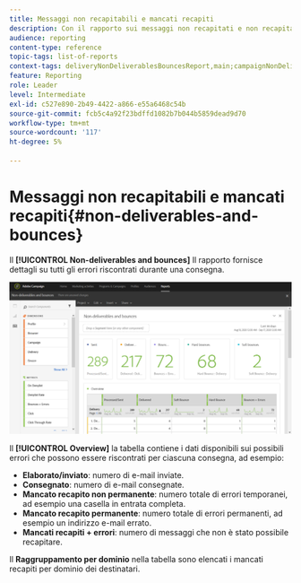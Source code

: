 ```yaml
---
title: Messaggi non recapitabili e mancati recapiti
description: Con il rapporto sui messaggi non recapitati e non recapitati pronto all’uso, scopri gli errori che possono verificarsi alla consegna.
audience: reporting
content-type: reference
topic-tags: list-of-reports
context-tags: deliveryNonDeliverablesBouncesReport,main;campaignNonDeliverablesBouncesReport,main;programNonDeliverablesBouncesReport,main
feature: Reporting
role: Leader
level: Intermediate
exl-id: c527e890-2b49-4422-a866-e55a6468c54b
source-git-commit: fcb5c4a92f23bdffd1082b7b044b5859dead9d70
workflow-type: tm+mt
source-wordcount: '117'
ht-degree: 5%

---
```


# Messaggi non recapitabili e mancati recapiti{#non-deliverables-and-bounces}

Il **[!UICONTROL Non-deliverables and bounces]** Il rapporto fornisce dettagli su tutti gli errori riscontrati durante una consegna.

![](assets/delivery_reports_7.png)

Il **[!UICONTROL Overview]** la tabella contiene i dati disponibili sui possibili errori che possono essere riscontrati per ciascuna consegna, ad esempio:

* **Elaborato/inviato**: numero di e-mail inviate.
* **Consegnato**: numero di e-mail consegnate.
* **Mancato recapito non permanente**: numero totale di errori temporanei, ad esempio una casella in entrata completa.
* **Mancato recapito permanente**: numero totale di errori permanenti, ad esempio un indirizzo e-mail errato.
* **Mancati recapiti + errori**: numero di messaggi che non è stato possibile recapitare.

Il **Raggruppamento per dominio** nella tabella sono elencati i mancati recapiti per dominio dei destinatari.
